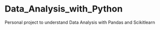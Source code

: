# Data_Analysis_with_Python
Personal project to understand Data Analysis with Pandas and Scikitlearn

